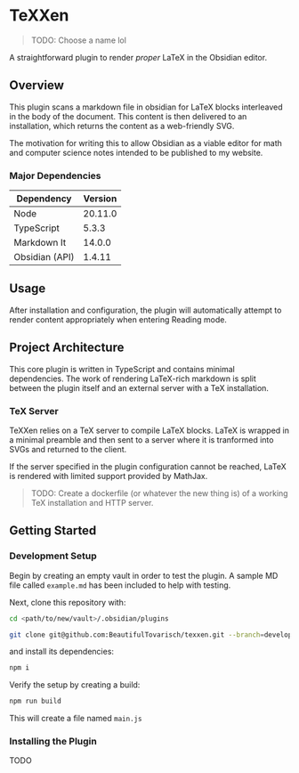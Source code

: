 # TeXXen

> TODO: Choose a name lol

A straightforward plugin to render _proper_ LaTeX in the Obsidian editor.

## Overview

This plugin scans a markdown file in obsidian for LaTeX blocks interleaved in
the body of the document. This content is then delivered to an installation,
which returns the content as a web-friendly SVG.

The motivation for writing this to allow Obsidian as a viable editor for math
and computer science notes intended to be published to my website.

### Major Dependencies

|Dependency    |Version|
|--------------|-------|
|Node          |20.11.0|
|TypeScript    |5.3.3  |
|Markdown It   |14.0.0 |
|Obsidian (API)|1.4.11 |

## Usage

After installation and configuration, the plugin will automatically attempt to
render content appropriately when entering Reading mode.

## Project Architecture

This core plugin is written in TypeScript and contains minimal dependencies.
The work of rendering LaTeX-rich markdown is split between the plugin itself
and an external server with a TeX installation.

### TeX Server

TeXXen relies on a TeX server to compile LaTeX blocks. LaTeX is wrapped in a
minimal preamble and then sent to a server where it is tranformed into SVGs and
returned to the client.

If the server specified in the plugin configuration cannot be reached, LaTeX is
rendered with limited support provided by MathJax.

> TODO: Create a dockerfile (or whatever the new thing is) of a working TeX
> installation and HTTP server.

## Getting Started

### Development Setup

Begin by creating an empty vault in order to test the plugin. A sample MD
file called `example.md` has been included to help with testing.

Next, clone this repository with:

```bash
cd <path/to/new/vault>/.obsidian/plugins

git clone git@github.com:BeautifulTovarisch/texxen.git --branch=develop
```

and install its dependencies:

```bash
npm i
```

Verify the setup by creating a build:

```bash
npm run build
```

This will create a file named `main.js`

### Installing the Plugin

TODO
